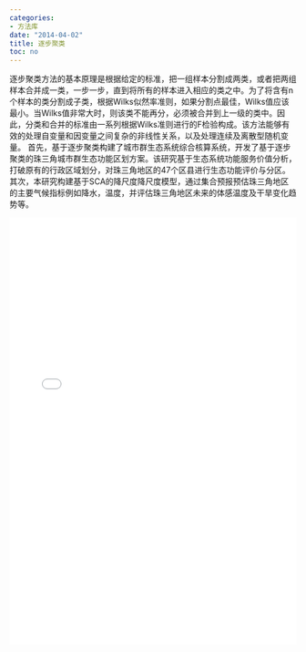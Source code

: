 ```yaml
---
categories:
- 方法库
date: "2014-04-02"
title: 逐步聚类
toc: no
---
```


逐步聚类方法的基本原理是根据给定的标准，把一组样本分割成两类，或者把两组样本合并成一类，一步一步，直到将所有的样本进入相应的类之中。为了将含有n个样本的类分割成子类，根据Wilks似然率准则，如果分割点最佳，Wilks值应该最小。当Wilks值非常大时，则该类不能再分，必须被合并到上一级的类中。因此，分类和合并的标准由一系列根据Wilks准则进行的F检验构成。该方法能够有效的处理自变量和因变量之间复杂的非线性关系，以及处理连续及离散型随机变量。
首先，基于逐步聚类构建了城市群生态系统综合核算系统，开发了基于逐步聚类的珠三角城市群生态功能区划方案。该研究基于生态系统功能服务价值分析，打破原有的行政区域划分，对珠三角地区的47个区县进行生态功能评价与分区。其次，本研究构建基于SCA的降尺度降尺度模型，通过集合预报预估珠三角地区的主要气候指标例如降水，温度，并评估珠三角地区未来的体感温度及干旱变化趋势等。

<embed src="/post/methods/逐步聚类.pdf" type="application/pdf" width="100%" height=750>

